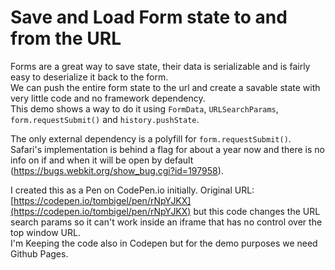 # Save and Load Form state to and from the URL

Forms are a great way to save state, their data is serializable and is fairly easy to deserialize it back to the form.  
We can push the entire form state to the url and create a savable state with very little code and no framework dependency.  
This demo shows a way to do it using `FormData`, `URLSearchParams`, `form.requestSubmit()` and `history.pushState`.  

The only external dependency is a polyfill for `form.requestSubmit()`.  
Safari's implementation is behind a flag for about a year now and there is no info on if and when it will be open by default (<https://bugs.webkit.org/show_bug.cgi?id=197958>).

I created this as a Pen on CodePen.io initially. Original URL: [https://codepen.io/tombigel/pen/rNpYJKX](https://codepen.io/tombigel/pen/rNpYJKX) but this code changes the URL search params so it can't work inside an iframe that has no control over the top window URL.  
I'm Keeping the code also in Codepen but for the demo purposes we need Github Pages.
